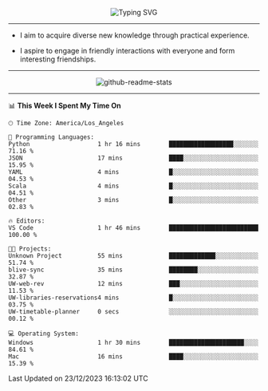 <p align="center">
  <img src="https://readme-typing-svg.demolab.com?font=Fira+Code&weight=500&size=32&duration=2500&pause=1600&center=true&vCenter=true&random=false&width=1024&height=64&lines=Hi+there+%F0%9F%91%8B;I'm+delighted+you+could+make+it+here+%F0%9F%8E%89;I'm+Harry%2C+a+college+student+still+finding+my+way" alt="Typing SVG" />
</p>


---


- I aim to acquire diverse new knowledge through practical experience.

- I aspire to engage in friendly interactions with everyone and form interesting friendships.


---


<p align="center">
  <img src="https://github-readme-stats.vercel.app/api?username=Harry-Jing&show_icons=true" alt="github-readme-stats"/>
</p>


---

<!--START_SECTION:waka-->
📊 **This Week I Spent My Time On** 

```text
🕑︎ Time Zone: America/Los_Angeles

💬 Programming Languages: 
Python                   1 hr 16 mins        ██████████████████░░░░░░░   71.16 % 
JSON                     17 mins             ████░░░░░░░░░░░░░░░░░░░░░   15.95 % 
YAML                     4 mins              █░░░░░░░░░░░░░░░░░░░░░░░░   04.53 % 
Scala                    4 mins              █░░░░░░░░░░░░░░░░░░░░░░░░   04.51 % 
Other                    3 mins              █░░░░░░░░░░░░░░░░░░░░░░░░   02.83 % 

🔥 Editors: 
VS Code                  1 hr 46 mins        █████████████████████████   100.00 % 

🐱‍💻 Projects: 
Unknown Project          55 mins             █████████████░░░░░░░░░░░░   51.74 % 
blive-sync               35 mins             ████████░░░░░░░░░░░░░░░░░   32.87 % 
UW-web-rev               12 mins             ███░░░░░░░░░░░░░░░░░░░░░░   11.53 % 
UW-libraries-reservations4 mins              █░░░░░░░░░░░░░░░░░░░░░░░░   03.75 % 
UW-timetable-planner     0 secs              ░░░░░░░░░░░░░░░░░░░░░░░░░   00.12 % 

💻 Operating System: 
Windows                  1 hr 30 mins        █████████████████████░░░░   84.61 % 
Mac                      16 mins             ████░░░░░░░░░░░░░░░░░░░░░   15.39 % 
```


 Last Updated on 23/12/2023 16:13:02 UTC
<!--END_SECTION:waka-->
